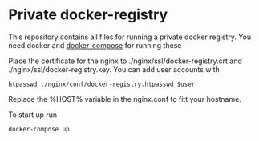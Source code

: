 # Private docker-registry

This repository contains all files for running a private docker registry. You need docker and [docker-compose](https://docs.docker.com/compose/install/) for running these

Place the certificate for the nginx to ./nginx/ssl/docker-registry.crt and ./nginx/ssl/docker-registry.key. You can add user accounts with 

    htpasswd ./nginx/conf/docker-registry.htpasswd $user
    
Replace the %HOST% variable in the nginx.conf to fitt your hostname.

To start up run 

    docker-compose up

